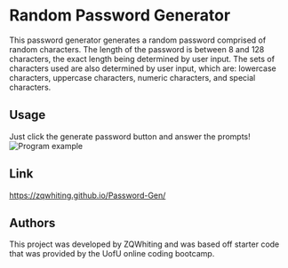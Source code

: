 # Random Password Generator

This password generator generates a random password comprised of random characters. The length of the password is between 8 and 128 characters, the exact length being determined by user input. The sets of characters used are also determined by user input, which are: lowercase characters, uppercase characters, numeric characters, and special characters.

## Usage

Just click the generate password button and answer the prompts!
![Program example](./assets/images/example.gif)

## Link

https://zqwhiting.github.io/Password-Gen/

## Authors

This project was developed by ZQWhiting and was based off starter code that was provided by the UofU online coding bootcamp.
